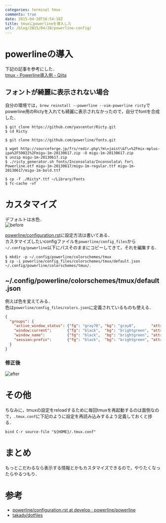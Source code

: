 ```yaml
---
categories: terminal tmux
comments: true
date: 2015-04-20T16:54:18Z
title: tmuxにpowerlineを導入した
url: /blog/2015/04/20/powerline-config/
---
```


# powerlineの導入
下記の記事を参考にした．  
[tmux - Powerline導入例 - Qiita](http://qiita.com/tkhr/items/8cc17c02dea1803be9c6)  

## フォントが綺麗に表示されない場合
自分の環境では，`brew reinstall --powerline --vim-powerline ricty`でpowerline用のRictyを入れても綺麗に表示されなかったので，自分でfontを合成した．  

    $ git clone https://github.com/yascentur/Ricty.git
    $ cd Ricty
    
    $ git clone https://github.com/powerline/fonts.git
    
    $ wget http://sourceforge.jp/frs/redir.php\?m\=jaist\&f\=%2Fmix-mplus-ipa%2F59022%2Fmigu-1m-20130617.zip -O migu-1m-20130617.zip
    $ unzip migu-1m-20130617.zip
    $ ./ricty_generator.sh fonts/Inconsolata/Inconsolata\ for\ Powerline.otf migu-1m-20130617/migu-1m-regular.ttf migu-1m-20130617/migu-1m-bold.ttf
    
    $ cp -f ./Ricty*.ttf ~/Library/Fonts
    $ fc-cache -vf

# カスタマイズ
デフォルトは水色．  
![before](/images/powerline_config_01.png)  

[powerline/configuration.rst](https://github.com/powerline/powerline/blob/develop/docs/source/configuration.rst)に設定方法は書いてある．  
カスタマイズしたいconfigファイルを`powerline/config_files`から`~/.config/powerline`以下にパスそのままにコピーしてきて，それを編集する．  

    $ mkdir -p ~/.config/powerline/colorschemes/tmux
    $ cp -i powerline/config_files/colorschemes/tmux/default.json ~/.config/powerline/colorschemes/tmux/.

## ~/.config/powerline/colorschemes/tmux/default.json

例えば色を変えてみる．  
色は`powerline/config_files/colors.json`に定義されているものも使える．  

```json
{
  "groups": {
    "active_window_status": {"fg": "gray70", "bg": "gray0",       "attrs": []},
    "window:current":       {"fg": "black",  "bg": "brightgreen", "attrs": []},
    "window_name":          {"fg": "black",  "bg": "brightgreen", "attrs": ["bold"]},
    "session:prefix":       {"fg": "black",  "bg": "brightgreen", "attrs": ["bold"]}
  }
}
```

### 修正後
![after](/images/powerline_config_02.png)  


# その他
ちなみに，tmuxの設定をreloadするために毎回tmuxを再起動するのは面倒なので，`.tmux.conf`に下記のように設定を再読み込みするよう定義しておくと捗る．  

```text
bind C-r source-file "${HOME}/.tmux.conf"
```


# まとめ
もっとこだわるなら表示する情報とかもカスタマイズできるので，やりたくなったらやるつもり．  

# 参考
- [powerline/configuration.rst at develop · powerline/powerline](https://github.com/powerline/powerline/blob/develop/docs/source/configuration.rst)
- [takady/dotfiles](https://github.com/takady/dotfiles)
